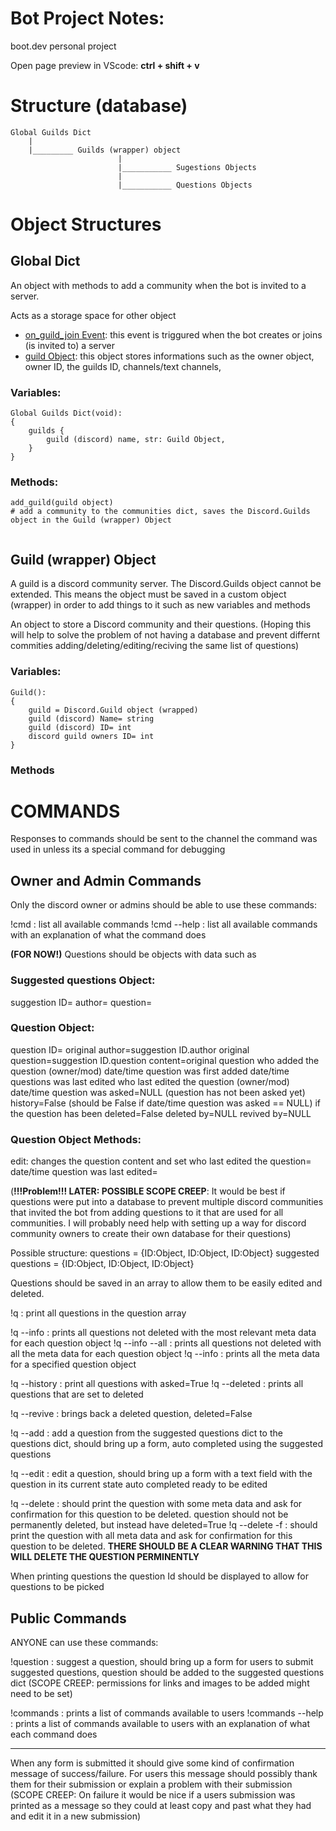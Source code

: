# Bot Project Notes:

boot.dev personal project

Open page preview in VScode: **ctrl + shift + v**

# Structure (database)

```
Global Guilds Dict 
    |
    |_________ Guilds (wrapper) object
                        |
                        |___________ Sugestions Objects
                        |
                        |___________ Questions Objects
```

# Object Structures

## Global Dict

An object with methods to add a community when the bot is invited to a server.

Acts as a storage space for other object

- [on_guild_join Event](https://discordpy.readthedocs.io/en/stable/api.html?highlight=on_guild_join#discord.on_guild_join): this event is triggured when the bot creates or joins (is invited to) a server
- [guild Object](https://discordpy.readthedocs.io/en/stable/api.html?highlight=on_guild_join#discord.Guild): this object stores informations such as the owner object, owner ID, the guilds ID, channels/text channels, 

### Variables:

```
Global Guilds Dict(void):
{
    guilds {
        guild (discord) name, str: Guild Object,
    }
}
```

### Methods:

```
add_guild(guild object)
# add a community to the communities dict, saves the Discord.Guilds object in the Guild (wrapper) Object


```

## Guild (wrapper) Object

A guild is a discord community server. The Discord.Guilds object cannot be extended. This means the object must be saved in a custom object (wrapper) in order to add things to it such as new variables and methods

An object to store a Discord community and their questions.
(Hoping this will help to solve the problem of not having a database and prevent differnt commities adding/deleting/editing/reciving the same list of questions)

### Variables:

```
Guild():
{
    guild = Discord.Guild object (wrapped)
    guild (discord) Name= string
    guild (discord) ID= int
    discord guild owners ID= int
}
```

### Methods



# COMMANDS

Responses to commands should be sent to the channel the command was used in unless its a special command for debugging

## Owner and Admin Commands

Only the discord owner or admins should be able to use these commands:

!cmd : list all available commands
!cmd --help : list all available commands with an explanation of what the command does

**(FOR NOW!)**
Questions should be objects with data such as

### Suggested questions Object:

suggestion ID=
author=
question=

### Question Object:

question ID=
original author=suggestion ID.author
original question=suggestion ID.question
content=original question
who added the question (owner/mod)
date/time question was first added
date/time questions was last edited
who last edited the question (owner/mod)
date/time question was asked=NULL (question has not been asked yet)
history=False (should be False if date/time question was asked == NULL)
if the question has been deleted=False
deleted by=NULL
revived by=NULL 

### Question Object Methods:

edit: changes the question content and set 
who last edited the question=
date/time question was last edited=



(**!!!Problem!!! LATER: POSSIBLE SCOPE CREEP**: It would be best if questions were put into a database to prevent multiple discord communities that invited the bot from adding questions to it that are used for all communities.
I will probably need help with setting up a way for discord community owners to create their own database for their questions)


Possible structure:
questions = {ID:Object, ID:Object, ID:Object}
suggested questions = {ID:Object, ID:Object, ID:Object}



Questions should be saved in an array to allow them to be easily edited and deleted.

!q : print all questions in the question array

!q --info : prints all questions not deleted with the most relevant meta data for each question object
!q --info --all : prints all questions not deleted with all the meta data for each question object
!q --info <question ID> : prints all the meta data for a specified question object

!q --history : print all questions with asked=True
!q --deleted : prints all questions that are set to deleted

!q --revive : brings back a deleted question, deleted=False

!q --add <suggestions ID>: add a question from the suggested questions dict to the questions dict, should bring up a form, auto completed using the suggested questions 

!q --edit <question ID> : edit a question, should bring up a form with a text field with the question in its current state auto completed ready to be edited

!q --delete <question ID> : should print the question with some meta data and ask for confirmation for this question to be deleted. question should not be permanently deleted, but instead have deleted=True
!q --delete -f <question ID> : should print the question with all meta data and ask for confirmation for this question to be deleted. **THERE SHOULD BE A CLEAR WARNING THAT THIS WILL DELETE THE QUESTION PERMINENTLY**

When printing questions the question Id should be displayed to allow for questions to be picked 

## Public Commands

ANYONE can use these commands:

!question : suggest a question, should bring up a form for users to submit suggested questions, question should be added to the suggested questions dict
(SCOPE CREEP: permissions for links and images to be added might need to be set)

!commands : prints a list of commands available to users
!commands --help : prints a list of commands available to users with an explanation of what each command does


----------------------------------------

When any form is submitted it should give some kind of confirmation message of success/failure.
For users this message should possibly thank them for their submission or explain a problem with their submission (SCOPE CREEP: On failure it would be nice if a users submission was printed as a message so they could at least copy and past what they had and edit it in a new submission)
